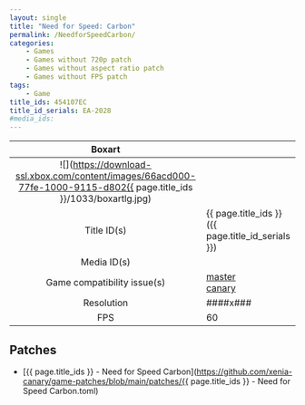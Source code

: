 ```yaml
---
layout: single
title: "Need for Speed: Carbon"
permalink: /NeedforSpeedCarbon/
categories:
    - Games
    - Games without 720p patch
    - Games without aspect ratio patch
    - Games without FPS patch
tags:
    - Game
title_ids: 454107EC
title_id_serials: EA-2028
#media_ids:
---
```


| Boxart                      |                                                                                        |
| :----:                      | :-                                                                                     |
| ![](https://download-ssl.xbox.com/content/images/66acd000-77fe-1000-9115-d802{{ page.title_ids }}/1033/boxartlg.jpg) |
| Title ID(s)                 | {{ page.title_ids }} ({{ page.title_id_serials }})                                     |
| Media ID(s)                 |                                                                    |
| Game compatibility issue(s) | [master](https://github.com/xenia-project/game-compatibility/issues/)<br>[canary](https://github.com/xenia-canary/game-compatibility/issues/) |
| Resolution                  | ####x###                                                                               |
| FPS                         | 60                                                                                     |

## Patches
* [{{ page.title_ids }} - Need for Speed Carbon](https://github.com/xenia-canary/game-patches/blob/main/patches/{{ page.title_ids }} - Need for Speed Carbon.toml)

<!--This page was generated by a script. You can remove this comment once the page is verified to be free of mistakes.-->
